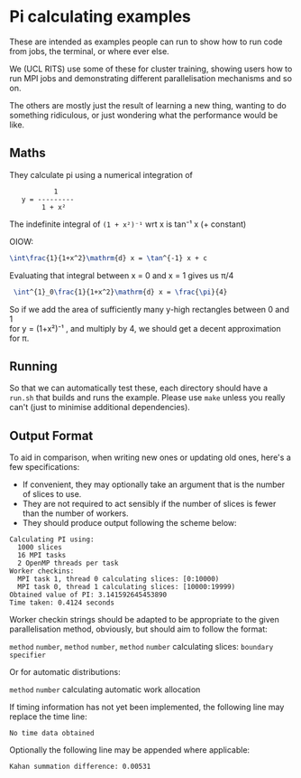 # Pi calculating examples

These are intended as examples people can run to show how to run code from jobs, the terminal, or where ever else.

We (UCL RITS) use some of these for cluster training, showing users how to run MPI jobs and demonstrating different parallelisation mechanisms and so on.

The others are mostly just the result of learning a new thing, wanting to do something ridiculous, or just wondering what the performance would be like.

## Maths

They calculate pi using a numerical integration of                                

```
           1                                                                   
   y = ---------                                                               
        1 + x²                                                                
```                                                                             

The indefinite integral of `(1 + x²)⁻¹` wrt x is tan⁻¹ x (+ constant)           

OIOW:

```latex
\int\frac{1}{1+x^2}\mathrm{d} x = \tan^{-1} x + c                             
```        
                                                                        
Evaluating that integral between x = 0 and x = 1 gives us π/4                

```latex
 \int^{1}_0\frac{1}{1+x^2}\mathrm{d} x = \frac{\pi}{4}                         
```        
                                                                        
 So if we add the area of sufficiently many y-high rectangles between 0 and 1  
  for y = (1+x²)⁻¹ , and multiply by 4, we should get a decent approximation for π.
                      
## Running

So that we can automatically test these, each directory should have a `run.sh` that builds and runs the example. Please use `make` unless you really can't (just to minimise additional dependencies).

## Output Format

To aid in comparison, when writing new ones or updating old ones, here's a few specifications:

  * If convenient, they may optionally take an argument that is the number of slices to use.
  * They are not required to act sensibly if the number of slices is fewer than the number of workers.
  * They should produce output following the scheme below:

```
Calculating PI using:
  1000 slices
  16 MPI tasks
  2 OpenMP threads per task
Worker checkins:
  MPI task 1, thread 0 calculating slices: [0:10000)
  MPI task 0, thread 1 calculating slices: [10000:19999)
Obtained value of PI: 3.141592645453890
Time taken: 0.4124 seconds
```

Worker checkin strings should be adapted to be appropriate to the given parallelisation method, obviously, but should aim to follow the format:

`method` `number`, `method` `number`, `method` `number` calculating slices: `boundary specifier`

Or for automatic distributions:

`method` `number` calculating automatic work allocation

If timing information has not yet been implemented, the following line may replace the time line:

```
No time data obtained
```

Optionally the following line may be appended where applicable:

```
Kahan summation difference: 0.00531
```

